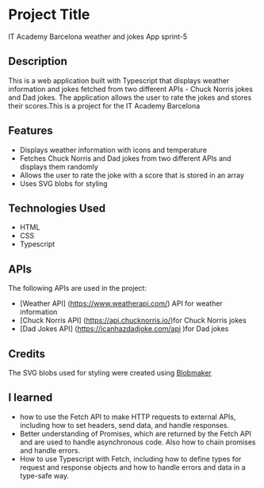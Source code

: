 # Project Title
IT Academy Barcelona weather and jokes App sprint-5

## Description
This is a web application built with Typescript that displays weather information and jokes fetched from two different APIs - Chuck Norris jokes and Dad jokes. The application allows the user to rate the jokes and stores their scores.This is a project for the IT Academy Barcelona
## Features
- Displays weather information with icons and temperature
- Fetches Chuck Norris and Dad jokes from two different APIs and displays them randomly
- Allows the user to rate the joke with a score that is stored in an array
- Uses SVG blobs for styling
## Technologies Used
- HTML
- CSS
- Typescript

## APIs
The following APIs are used in the project:

- [Weather API] (https://www.weatherapi.com/) API for weather information
- [Chuck Norris API] (https://api.chucknorris.io/)for Chuck Norris jokes
- [Dad Jokes API] (https://icanhazdadjoke.com/api )for Dad jokes

## Credits
The SVG blobs used for styling were created using [Blobmaker](https://www.blobmaker.app/)

## I learned
- how to use the Fetch API to make HTTP requests to external APIs, including how to set headers, send data, and handle responses.
- Better understanding of Promises, which are returned by the Fetch API and are used to handle asynchronous code. Also how to chain promises and handle errors.
- How to use Typescript with Fetch, including how to define types for request and response objects and how to handle errors and data in a type-safe way.
